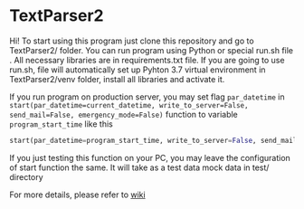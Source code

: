 # TextParser2

Hi! To start using this program just clone this repository and go to TextParser2/ folder. You can run program using Python or special run.sh file . All necessary libraries are in requirements.txt file. If you are going to use run.sh, file will automatically set up Pyhton 3.7 virtual environment in TextParser2/venv folder, install all libraries and activate it.


If you run program on production server, you may set flag `par_datetime` in `start(par_datetime=current_datetime, write_to_server=False, send_mail=False, emergency_mode=False)` function to variable `program_start_time` like this

```python
start(par_datetime=program_start_time, write_to_server=False, send_mail=False, emergency_mode=False)
```

If you just testing this function on your PC, you may leave the configuration of start function the same. It will take as a test data mock data in test/ directory 

For more details, please refer to [wiki](https://github.com/vovapasko/TextParser2/wiki)
